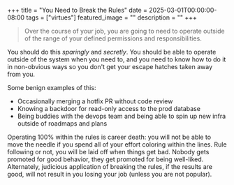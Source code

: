 +++
title =  "You Need to Break the Rules"
date = 2025-03-01T00:00:00-08:00
tags = ["virtues"]
featured_image = ""
description = ""
+++

> Over the course of your job, you are going to need to operate outside of the range of your defined permissions and responsibilities.

You should do this _sparingly_ and _secretly_. You should be able to operate outside of the system when you need to, and you need to know how to do it in non-obvious ways so you don't get your escape hatches taken away from you.

Some benign examples of this:

- Occasionally merging a hotfix PR without code review
- Knowing a backdoor for read-only access to the prod database
- Being buddies with the devops team and being able to spin up new infra outside of roadmaps and plans

Operating 100% within the rules is career death: you will not be able to move the needle if you spend all of your effort coloring within the lines. Rule following or not, you will be laid off when things get bad. Nobody gets promoted for good behavior, they get promoted for being well-liked. Alternately, judicious application of breaking the rules, if the results are good, will not result in you losing your job (unless you are not popular).
